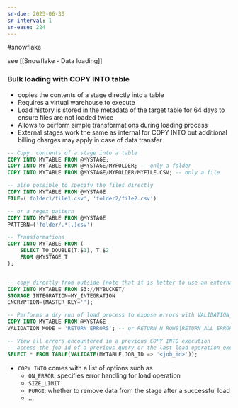 ```yaml
---
sr-due: 2023-06-30
sr-interval: 1
sr-ease: 224
---
```


#snowflake

see [[Snowflake - Data loading]]

### Bulk loading with COPY INTO table

- copies the contents of a stage directly into a table
- Requires a virtual warehouse to execute
- Load history is stored in the metadata of the target table for 64 days to ensure files are not loaded twice
- Allows to perform simple transformations during loading process
- External stages work the same as internal for COPY INTO but additional billing charges may apply in case of data transfer

```sql
-- Copy  contents of a stage into a table
COPY INTO MYTABLE FROM @MYSTAGE;
COPY INTO MYTABLE FROM @MYSTAGE/MYFOLDER; -- only a folder
COPY INTO MYTABLE FROM @MYSTAGE/MYFOLDER/MYFILE.CSV; -- only a file

-- also possible to specify the files directly
COPY INTO MYTABLE FROM @MYSTAGE
FILE=('folder1/file1.csv', 'folder2/file2.csv')

-- or a regex pattern
COPY INTO MYTABLE FROM @MYSTAGE
PATTERN=('folder/.*[.]csv')

-- Transformations
COPY INTO MYTABLE FROM (
	SELECT TO_DOUBLE(T.$1), T.$2
	FROM @MYSTAGE T
);


-- copy directly from outside (note that it is better to use an external stage)
COPY INTO MYTABLE FROM S3://MYBUCKET/
STORAGE INTEGRATION=MY_INTEGRATION
ENCRYPTION=(MASTER_KEY='');

-- Performs a dry run of load process to expose errors with VALIDATION_MODE
COPY INTO MYTABLE FROM @MYSTAGE
VALIDATION_MODE = 'RETURN_ERRORS'; -- or RETURN_N_ROWS|RETURN_ALL_ERRORS

-- View all errors encountered in a previous COPY INTO execution
-- access the job id of a previous query or the last load operation executed
SELECT * FROM TABLE(VALIDATE(MYTABLE,JOB_ID => '<job_id>'));
```

- `COPY INTO` comes with a list of options such as
  - `ON_ERROR`: specifies error handling for load operation
  - `SIZE_LIMIT`
  - `PURGE`: whether to remove data from the stage after a successful load
  - ...
